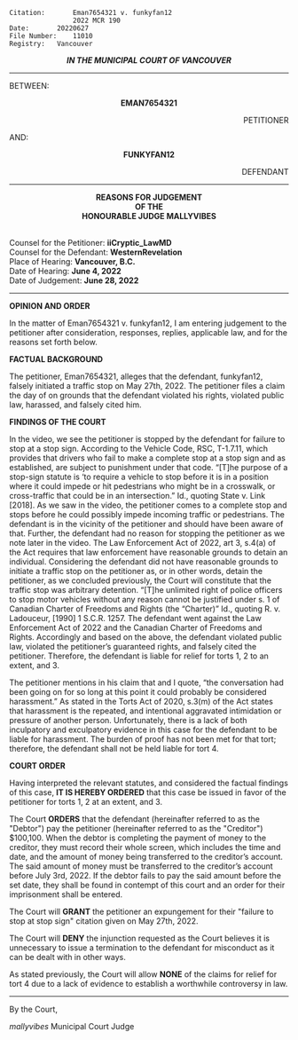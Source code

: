 	Citation:       Eman7654321 v. funkyfan12
                	2022 MCR 190
	Date:		20220627
	File Number:	11010
	Registry:	Vancouver

<p align="center"><b><i>
				IN THE MUNICIPAL COURT OF VANCOUVER
</b></i>

---

BETWEEN:
<p align="center"><b>		EMAN7654321			</b>
<p align="right">		PETITIONER
<p>				AND:
<p align="center"><b>		FUNKYFAN12			</b>
<p align="right">		DEFENDANT

---
	
<p align="center"><b>		
				REASONS FOR JUDGEMENT
<br>				OF THE
<br>				HONOURABLE JUDGE MALLYVIBES

</b>

<br>				Counsel for the Petitioner: **iiCryptic_LawMD**
<br>				Counsel for the Defendant: **WesternRevelation**
<br>				Place of Hearing: **Vancouver, B.C.**
<br>				Date of Hearing: **June 4, 2022**
<br>				Date of Judgement: **June 28, 2022**

---
	
**OPINION AND ORDER**
	
In the matter of Eman7654321 v. funkyfan12, I am entering judgement to the petitioner after consideration, responses, replies, applicable law, and for the reasons set forth below.
	
**FACTUAL BACKGROUND**
	
The petitioner, Eman7654321, alleges that the defendant, funkyfan12, falsely initiated a traffic stop on May 27th, 2022. The petitioner files a claim the day of on grounds that the defendant violated his rights, violated public law, harassed, and falsely cited him. 
	
**FINDINGS OF THE COURT**
	
In the video, we see the petitioner is stopped by the defendant for failure to stop at a stop sign. According to the Vehicle Code, RSC, T-1.7.11, which provides that drivers who fail to make a complete stop at a stop sign and as established, are subject to punishment under that code. “[T]he purpose of a stop-sign statute is ‘to require a vehicle to stop before it is in a position where it could impede or hit pedestrians who might be in a crosswalk, or cross-traffic that could be in an intersection.” Id., quoting State v. Link [2018]. As we saw in the video, the petitioner comes to a complete stop and stops before he could possibly impede incoming traffic or pedestrians. The defendant is in the vicinity of the petitioner and should have been aware of that. Further, the defendant had no reason for stopping the petitioner as we note later in the video. The Law Enforcement Act of 2022, art 3, s.4(a) of the Act requires that law enforcement have reasonable grounds to detain an individual. Considering the defendant did not have reasonable grounds to initiate a traffic stop on the petitioner as, or in other words, detain the petitioner, as we concluded previously, the Court will constitute that the traffic stop was arbitrary detention. “[T]he unlimited right of police officers to stop motor vehicles without any reason cannot be justified under s. 1 of Canadian Charter of Freedoms and Rights (the “Charter)” Id., quoting R. v. Ladouceur, [1990] 1 S.C.R. 1257. The defendant went against the Law Enforcement Act of 2022 and the Canadian Charter of Freedoms and Rights. Accordingly and based on the above, the defendant violated public law, violated the petitioner’s guaranteed rights, and falsely cited the petitioner. Therefore, the defendant is liable for relief for torts 1, 2 to an extent, and 3.

The petitioner mentions in his claim that and I quote, “the conversation had been going on for so long at this point it could probably be considered harassment.” As stated in the Torts Act of 2020, s.3(m) of the Act states that harassment is the repeated, and intentional aggravated intimidation or pressure of another person. Unfortunately, there is a lack of both inculpatory and exculpatory evidence in this case for the defendant to be liable for harassment. The burden of proof has not been met for that tort; therefore, the defendant shall not be held liable for tort 4. 

**COURT ORDER**
	
Having interpreted the relevant statutes, and considered the factual findings of this case, **IT IS HEREBY ORDERED** that this case be issued in favor of the petitioner for torts 1, 2 at an extent, and 3. 
	
The Court **ORDERS** that the defendant (hereinafter referred to as the "Debtor") pay the petitioner (hereinafter referred to as the "Creditor") $100,100. When the debtor is completing the payment of money to the creditor, they must record their whole screen, which includes the time and date, and the amount of money being transferred to the creditor’s account. The said amount of money must be transferred to the creditor’s account before July 3rd, 2022. If the debtor fails to pay the said amount before the set date, they shall be found in contempt of this court and an order for their imprisonment shall be entered.
	
The Court will **GRANT** the petitioner an expungement for their "failure to stop at stop sign" citation given on May 27th, 2022. 
	
The Court will **DENY** the injunction requested as the Court believes it is unnecessary to issue a termination to the defendant for misconduct as it can be dealt with in other ways.
	
As stated previously, the Court will allow **NONE** of the claims for relief for tort 4 due to a lack of evidence to establish a worthwhile controversy in law.
	
---

By the Court,

*mallyvibes*
Municipal Court Judge
